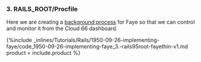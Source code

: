 


### 3. RAILS_ROOT/Procfile
Here we are creating a [background process](http://help.cloud66.com/deployment/running-background-processes) for Faye so that we can control and monitor it from the Cloud 66 dashboard.



{%include _inlines/Tutorials/Rails/1950-09-26-implementing-faye/code_1950-09-26-implementing-faye_3.-rails95root-fayethin-v1.md  product = include.product %}




